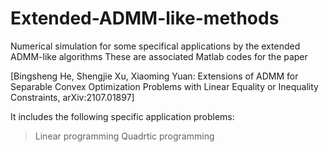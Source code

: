 # Extended-ADMM-like-methods
Numerical simulation for some specifical applications by the extended ADMM-like algorithms
These are associated Matlab codes for the paper

[Bingsheng He, Shengjie Xu, Xiaoming Yuan: Extensions of ADMM for Separable Convex Optimization Problems with Linear Equality or Inequality Constraints, 	arXiv:2107.01897]

It includes the following specific application problems:
> Linear programming 
> Quadrtic programming 
> 
